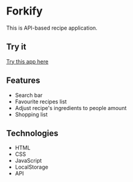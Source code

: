 # Forkify
This is API-based recipe application.
## Try it
[Try this app here](https://krywa5.github.io/forkify/)
## Features
* Search bar
* Favourite recipes list
* Adjust recipe's ingredients to people amount
* Shopping list
## Technologies
* HTML
* CSS
* JavaScript
* LocalStorage
* API